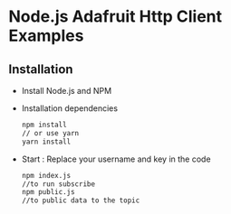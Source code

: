 # Node.js Adafruit Http Client Examples


## Installation

* Install Node.js and NPM

* Installation dependencies

  ```bash
  npm install
  // or use yarn
  yarn install
  ```

* Start :
    Replace your username and key in the code

    ```bash
    npm index.js
    //to run subscribe
    npm public.js
    //to public data to the topic
    ```
